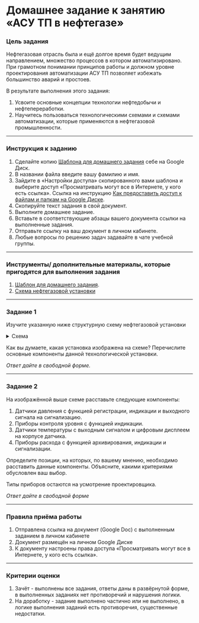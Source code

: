 # Домашнее задание к занятию «АСУ ТП в нефтегазе»

### Цель задания

Нефтегазовая отрасль была и ещё долгое время будет ведущим направлением, множество процессов в котором автоматизировано. При грамотном понимании принципов работы и должном уровне проектирования автоматизации АСУ ТП позволяет избежать большинство аварий и простоев. 

В результате выполнения этого задания:

1. Усвоите основные концепции технологии нефтедобычи и нефтепереработки.
2. Научитесь пользоваться технологическими схемами и схемами автоматизации, которые применяются в нефтегазовой промышленности.

------

### Инструкция к заданию

1. Сделайте копию [Шаблона для домашнего задания](https://docs.google.com/document/d/1um0fblG2TFLgNgH6-hOVpku3dFJYFlY9rUcIhfETAvQ/edit?usp=sharing) себе на Google Диск.
2. В названии файла введите вашу фамилию и имя.
3. Зайдите в «Настройки доступа» скопированного вами шаблона и выберите доступ «Просматривать могут все в Интернете, у кого есть ссылка». Ссылка на инструкцию [Как предоставить доступ к файлам и папкам на Google Диске](https://support.google.com/docs/answer/2494822?hl=ru&co=GENIE.Platform%3DDesktop).
4. Скопируйте текст задания в свой документ.
5. Выполните домашнее задание.
6. Вставьте в соответствующие абзацы вашего документа ссылки на выполненные задания.
7. Отправьте ссылку на ваш документ в личном кабинете.
8. Любые вопросы по решению задач задавайте в чате учебной группы.

------

### Инструменты/ дополнительные материалы, которые пригодятся для выполнения задания

1. [Шаблон для домашнего задания](https://docs.google.com/document/d/1um0fblG2TFLgNgH6-hOVpku3dFJYFlY9rUcIhfETAvQ/edit?usp=sharingg).
2. [Схема нефтегазовой установки](https://github.com/netology-code/pms-homeworks/blob/main/11.2/Drawing.png)

------

### Задание 1

Изучите указанную ниже структурную схему нефтегазовой установки

<details>
  <summary>Схема</summary>
  
 ![image](https://github.com/netology-code/pms-homeworks/blob/main/11.2/Drawing.png)
  
**Рис. 1. Технологическая схема комбинированной установки:** <br>

  I — нефть; II — головка стабилизации; III — фракция н.к.—62°С; IV — фракция 62—85°С; V — фракция 85—105°С: VI — фракция 105—140°С; VII – фракция 140—180°С; VIII — фракция 180—220°С; IX - фракция 220—350°С; Х — фракция > 350°С; XI — водяной цар; XII — деэмульгатор.
  </details>
  
Как вы думаете, какая установка изображена на схеме? Перечислите основные компоненты данной технологической установки.

*Ответ дайте в свободной форме.*
 
------

### Задание 2

На изображённой выше схеме расставьте следующие компоненты:

1. Датчики давления с функцией регистрации, индикации и выходного сигнала на сигнализацию.
2. Приборы контроля уровня с функцией индикации.
3. Датчики температуры с выходным сигналом и цифровым дисплеем на корпусе датчика.
4. Приборы расхода с функцией архивирования, индикации и сигнализации.

Определите позиции, на которых, по вашему мнению, необходимо расставить данные компоненты. Объясните, какими критериями обусловлен ваш выбор.

Типы приборов остаются на усмотрение проектировщика.

*Ответ дайте в свободной форме*

------

### Правила приёма работы

1. Отправлена ссылка на документ (Google Doc) с выполненным заданием в личном кабинете
2. Документ размещён на личном Google Диске
3. К документу настроены права доступа «Просматривать могут все в Интернете, у кого есть ссылка».

------

### Критерии оценки

1. Зачёт - выполнены все задания, ответы даны в развёрнутой форме, в выполненных заданиях нет противоречий и нарушения логики.
2. На доработку - задание выполнено частично или не выполнено, в логике выполнения заданий есть противоречия, существенные недостатки.
